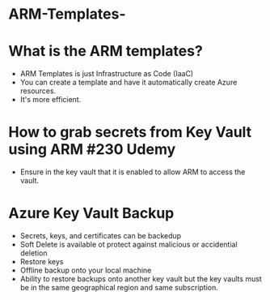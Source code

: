 # ARM-Templates-

# What is the ARM templates?
- ARM Templates is just Infrastructure as Code (IaaC)
- You can create a template and have it automatically create Azure resources. 
- It's more efficient.


# How to grab secrets from Key Vault using ARM #230 Udemy
- Ensure in the key vault that it is enabled to allow ARM to access the vault.



# Azure Key Vault Backup
- Secrets, keys, and certificates can be backedup
- Soft Delete is available ot protect against malicious or accidential deletion
- Restore keys
- Offline backup onto your local machine
- Ability to restore backups onto another key vault but the key vaults must be in the same geographical region and same subscription.
